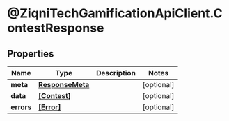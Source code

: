 # @ZiqniTechGamificationApiClient.ContestResponse

## Properties

Name | Type | Description | Notes
------------ | ------------- | ------------- | -------------
**meta** | [**ResponseMeta**](ResponseMeta.md) |  | [optional] 
**data** | [**[Contest]**](Contest.md) |  | [optional] 
**errors** | [**[Error]**](Error.md) |  | [optional] 



